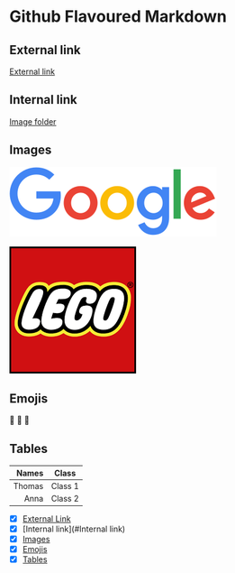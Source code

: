 # Github Flavoured Markdown

## External link
[External link](https://help.github.com/en)

## Internal link
[Image folder](./logos)

## Images
![Google](./logos/googlelogo.png) 

![Lego](./logos/lego.png) 

## Emojis

🥺 🦁 🚣

## Tables

|Names|Class|
|---:|:---:| 
|Thomas|Class 1|
|Anna|Class 2|

- [x] [External Link](#External-link)
- [x] [Internal link](#Internal link)
- [x] [Images](#Images)
- [x] [Emojis](#Emojis)
- [x] [Tables](#Tables)
